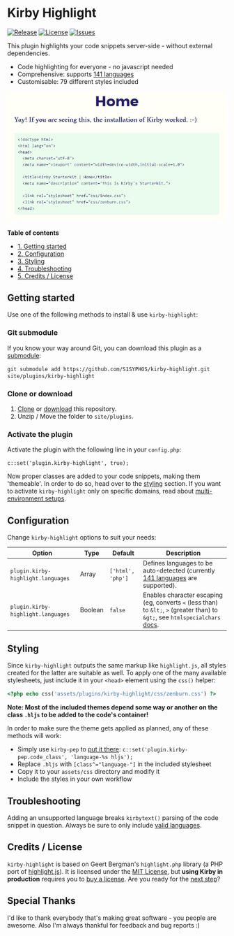 # Kirby Highlight
[![Release](https://img.shields.io/github/release/S1SYPHOS/kirby-highlight.svg)](https://github.com/S1SYPHOS/kirby-highlight/releases) [![License](https://img.shields.io/github/license/S1SYPHOS/kirby-highlight.svg)](https://github.com/S1SYPHOS/kirby-highlight/blob/master/LICENSE) [![Issues](https://img.shields.io/github/issues/S1SYPHOS/kirby-highlight.svg)](https://github.com/S1SYPHOS/kirby-highlight/issues)

This plugin highlights your code snippets server-side - without external dependencies.

- Code highlighting for everyone - no javascript needed
- Comprehensive: supports [141 languages](https://github.com/S1SYPHOS/kirby-highlight/tree/master/vendor/scrivo/highlight.php/Highlight/languages)
- Customisable: 79 different styles included

![screenshot of the kirby-highlight plugin](screenshot.gif)

**Table of contents**
- [1. Getting started](#getting-started)
- [2. Configuration](#configuration)
- [3. Styling](#styling)
- [4. Troubleshooting](#troubleshooting)
- [5. Credits / License](#credits--license)

## Getting started
Use one of the following methods to install & use `kirby-highlight`:

### Git submodule

If you know your way around Git, you can download this plugin as a [submodule](https://github.com/blog/2104-working-with-submodules):

```text
git submodule add https://github.com/S1SYPHOS/kirby-highlight.git site/plugins/kirby-highlight
```

### Clone or download

1. [Clone](https://github.com/S1SYPHOS/kirby-highlight.git) or [download](https://github.com/S1SYPHOS/kirby-highlight/archive/master.zip)  this repository.
2. Unzip / Move the folder to `site/plugins`.

### Activate the plugin
Activate the plugin with the following line in your `config.php`:

```text
c::set('plugin.kirby-highlight', true);
``` 

Now proper classes are added to your code snippets, making  them 'themeable'. In order to do so, head over to the [styling](#styling) section. If you want to activate `kirby-highlight` only on specific domains, read about [multi-environment setups](https://getkirby.com/docs/developer-guide/configuration/options).

## Configuration
Change `kirby-highlight` options to suit your needs:

| Option | Type | Default | Description |
| --- | --- | --- | --- |
| `plugin.kirby-highlight.languages` | Array | `['html', 'php']` | Defines languages to be auto-detected (currently [141 languages](https://github.com/S1SYPHOS/kirby-highlight/tree/master/vendor/scrivo/highlight.php/Highlight/languages) are supported). |
| `plugin.kirby-highlight.languages` | Boolean | `false` | Enables character escaping (eg, converts `<` (less than) to `&lt;`, `>` (greater than) to `&gt;`, see `htmlspecialchars` [docs](http://php.net/manual/en/function.htmlspecialchars.php). |

## Styling
Since `kirby-highlight` outputs the same markup like `highlight.js`, all styles created for the latter are suitable as well. To apply one of the many available stylesheets, just include it in your `<head>` element using the `css()` helper:

```php
<?php echo css('assets/plugins/kirby-highlight/css/zenburn.css') ?>
```

**Note: Most of the included themes depend some way or another on the class `.hljs` to be added to the code's container!**

In order to make sure the theme gets applied as planned, any of these methods will work:
- Simply use `kirby-pep` to [put it there](https://github.com/S1SYPHOS/kirby-pep): `c::set('plugin.kirby-pep.code_class', 'language-%s hljs');`
- Replace `.hljs` with `[class^="language-"]` in the included stylesheet
- Copy it to your `assets/css` directory and modify it
- Include the styles in your own workflow 

## Troubleshooting
Adding an unsupported language breaks `kirbytext()` parsing of the code snippet in question. Always be sure to only include [valid languages](https://github.com/S1SYPHOS/kirby-highlight/tree/master/vendor/scrivo/highlight.php/Highlight/languages).

## Credits / License
`kirby-highlight` is based on Geert Bergman's `highlight.php` library (a PHP port of [highlight.js](https://highlightjs.org)). It is licensed under the [MIT License](LICENSE), but **using Kirby in production** requires you to [buy a license](https://getkirby.com/buy). Are you ready for the [next step](https://getkirby.com/next)?

## Special Thanks
I'd like to thank everybody that's making great software - you people are awesome. Also I'm always thankful for feedback and bug reports :)

